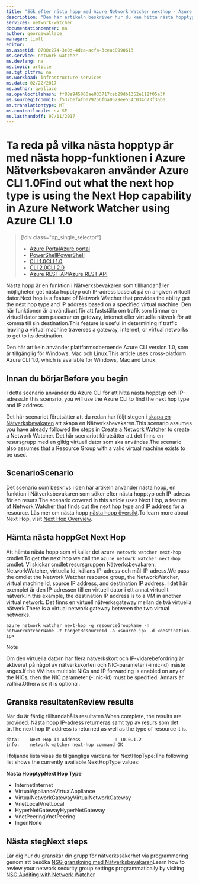 ```yaml
---
title: "Sök efter nästa hopp med Azure Network Watcher nexthop - Azure CLI 1.0 | Microsoft Docs"
description: "Den här artikeln beskriver hur du kan hitta nästa hopptyp är och ip-adressen med nästa hopp med Azure CLI."
services: network-watcher
documentationcenter: na
author: georgewallace
manager: timlt
editor: 
ms.assetid: 0700c274-3e0d-4dca-acfa-3ceac8990613
ms.service: network-watcher
ms.devlang: na
ms.topic: article
ms.tgt_pltfrm: na
ms.workload: infrastructure-services
ms.date: 02/22/2017
ms.author: gwallace
ms.openlocfilehash: ff88e945060ae033717ceb29db1352e112f05a3f
ms.sourcegitcommit: f537befafb079256fba0529ee554c034d73f36b0
ms.translationtype: MT
ms.contentlocale: sv-SE
ms.lasthandoff: 07/11/2017
---
```

# <a name="find-out-what-the-next-hop-type-is-using-the-next-hop-capability-in-azure-network-watcher-using-azure-cli-10"></a><span data-ttu-id="b87e8-103">Ta reda på vilka nästa hopptyp är med nästa hopp-funktionen i Azure Nätverksbevakaren använder Azure CLI 1.0</span><span class="sxs-lookup"><span data-stu-id="b87e8-103">Find out what the next hop type is using the Next Hop capability in Azure Network Watcher using Azure CLI 1.0</span></span>

> [!div class="op_single_selector"]
> - [<span data-ttu-id="b87e8-104">Azure Portal</span><span class="sxs-lookup"><span data-stu-id="b87e8-104">Azure portal</span></span>](network-watcher-check-next-hop-portal.md)
> - [<span data-ttu-id="b87e8-105">PowerShell</span><span class="sxs-lookup"><span data-stu-id="b87e8-105">PowerShell</span></span>](network-watcher-check-next-hop-powershell.md)
> - [<span data-ttu-id="b87e8-106">CLI 1.0</span><span class="sxs-lookup"><span data-stu-id="b87e8-106">CLI 1.0</span></span>](network-watcher-check-next-hop-cli-nodejs.md)
> - [<span data-ttu-id="b87e8-107">CLI 2.0</span><span class="sxs-lookup"><span data-stu-id="b87e8-107">CLI 2.0</span></span>](network-watcher-check-next-hop-cli.md)
> - [<span data-ttu-id="b87e8-108">Azure REST-API</span><span class="sxs-lookup"><span data-stu-id="b87e8-108">Azure REST API</span></span>](network-watcher-check-next-hop-rest.md)

<span data-ttu-id="b87e8-109">Nästa hopp är en funktion i Nätverksbevakaren som tillhandahåller möjligheten get nästa hopptyp och IP-adress baserat på en angiven virtuell dator.</span><span class="sxs-lookup"><span data-stu-id="b87e8-109">Next hop is a feature of Network Watcher that provides the ability get the next hop type and IP address based on a specified virtual machine.</span></span> <span data-ttu-id="b87e8-110">Den här funktionen är användbart för att fastställa om trafik som lämnar en virtuell dator som passerar en gateway, internet eller virtuella nätverk för att komma till sin destination.</span><span class="sxs-lookup"><span data-stu-id="b87e8-110">This feature is useful in determining if traffic leaving a virtual machine traverses a gateway, internet, or virtual networks to get to its destination.</span></span>

<span data-ttu-id="b87e8-111">Den här artikeln använder plattformsoberoende Azure CLI version 1.0, som är tillgänglig för Windows, Mac och Linux.</span><span class="sxs-lookup"><span data-stu-id="b87e8-111">This article uses cross-platform Azure CLI 1.0, which is available for Windows, Mac and Linux.</span></span>

## <a name="before-you-begin"></a><span data-ttu-id="b87e8-112">Innan du börjar</span><span class="sxs-lookup"><span data-stu-id="b87e8-112">Before you begin</span></span>

<span data-ttu-id="b87e8-113">I detta scenario använder du Azure CLI för att hitta nästa hopptyp och IP-adress.</span><span class="sxs-lookup"><span data-stu-id="b87e8-113">In this scenario, you will use the Azure CLI to find the next hop type and IP address.</span></span>

<span data-ttu-id="b87e8-114">Det här scenariot förutsätter att du redan har följt stegen i [skapa en Nätverksbevakaren](network-watcher-create.md) att skapa en Nätverksbevakaren.</span><span class="sxs-lookup"><span data-stu-id="b87e8-114">This scenario assumes you have already followed the steps in [Create a Network Watcher](network-watcher-create.md) to create a Network Watcher.</span></span> <span data-ttu-id="b87e8-115">Det här scenariot förutsätter att det finns en resursgrupp med en giltig virtuell dator som ska användas.</span><span class="sxs-lookup"><span data-stu-id="b87e8-115">The scenario also assumes that a Resource Group with a valid virtual machine exists to be used.</span></span>

## <a name="scenario"></a><span data-ttu-id="b87e8-116">Scenario</span><span class="sxs-lookup"><span data-stu-id="b87e8-116">Scenario</span></span>

<span data-ttu-id="b87e8-117">Det scenario som beskrivs i den här artikeln använder nästa hopp, en funktion i Nätverksbevakaren som söker efter nästa hopptyp och IP-adress för en resurs.</span><span class="sxs-lookup"><span data-stu-id="b87e8-117">The scenario covered in this article uses Next Hop, a feature of Network Watcher that finds out the next hop type and IP address for a resource.</span></span> <span data-ttu-id="b87e8-118">Läs mer om nästa hopp [nästa hopp översikt](network-watcher-next-hop-overview.md).</span><span class="sxs-lookup"><span data-stu-id="b87e8-118">To learn more about Next Hop, visit [Next Hop Overview](network-watcher-next-hop-overview.md).</span></span>


## <a name="get-next-hop"></a><span data-ttu-id="b87e8-119">Hämta nästa hopp</span><span class="sxs-lookup"><span data-stu-id="b87e8-119">Get Next Hop</span></span>

<span data-ttu-id="b87e8-120">Att hämta nästa hopp som vi kallar det `azure netowrk watcher next-hop` cmdlet.</span><span class="sxs-lookup"><span data-stu-id="b87e8-120">To get the next hop we call the `azure netowrk watcher next-hop` cmdlet.</span></span> <span data-ttu-id="b87e8-121">Vi skickar cmdlet resursgruppen Nätverksbevakaren, NetworkWatcher, virtuella Id, källans IP-adress och mål-IP-adress.</span><span class="sxs-lookup"><span data-stu-id="b87e8-121">We pass the cmdlet the Network Watcher resource group, the NetworkWatcher, virtual machine Id, source IP address, and destination IP address.</span></span> <span data-ttu-id="b87e8-122">I det här exemplet är den IP-adressen till en virtuell dator i ett annat virtuellt nätverk.</span><span class="sxs-lookup"><span data-stu-id="b87e8-122">In this example, the destination IP address is to a VM in another virtual network.</span></span> <span data-ttu-id="b87e8-123">Det finns en virtuell nätverksgateway mellan de två virtuella nätverk.</span><span class="sxs-lookup"><span data-stu-id="b87e8-123">There is a virtual network gateway between the two virtual networks.</span></span> 

```azurecli
azure network watcher next-hop -g resourceGroupName -n networkWatcherName -t targetResourceId -a <source-ip> -d <destination-ip>
```

> [!NOTE]
<span data-ttu-id="b87e8-124">Om den virtuella datorn har flera nätverkskort och IP-vidarebefordring är aktiverat på något av nätverkskorten och NIC-parameter (-i nic-id) måste anges.</span><span class="sxs-lookup"><span data-stu-id="b87e8-124">If the VM has multiple NICs and IP forwarding is enabled on any of the NICs, then the NIC parameter (-i nic-id) must be specified.</span></span> <span data-ttu-id="b87e8-125">Annars är valfria.</span><span class="sxs-lookup"><span data-stu-id="b87e8-125">Otherwise it is optional.</span></span>

## <a name="review-results"></a><span data-ttu-id="b87e8-126">Granska resultaten</span><span class="sxs-lookup"><span data-stu-id="b87e8-126">Review results</span></span>

<span data-ttu-id="b87e8-127">När du är färdig tillhandahålls resultaten.</span><span class="sxs-lookup"><span data-stu-id="b87e8-127">When complete, the results are provided.</span></span> <span data-ttu-id="b87e8-128">Nästa hopp IP-adress returneras samt typ av resurs som det är.</span><span class="sxs-lookup"><span data-stu-id="b87e8-128">The next hop IP address is returned as well as the type of resource it is.</span></span>

```
data:    Next Hop Ip Address             : 10.0.1.2
info:    network watcher next-hop command OK
```

<span data-ttu-id="b87e8-129">I följande lista visas de tillgängliga värdena för NextHopType:</span><span class="sxs-lookup"><span data-stu-id="b87e8-129">The following list shows the currently available NextHopType values:</span></span>

<span data-ttu-id="b87e8-130">**Nästa Hopptyp**</span><span class="sxs-lookup"><span data-stu-id="b87e8-130">**Next Hop Type**</span></span>

* <span data-ttu-id="b87e8-131">Internet</span><span class="sxs-lookup"><span data-stu-id="b87e8-131">Internet</span></span>
* <span data-ttu-id="b87e8-132">VirtualAppliance</span><span class="sxs-lookup"><span data-stu-id="b87e8-132">VirtualAppliance</span></span>
* <span data-ttu-id="b87e8-133">VirtualNetworkGateway</span><span class="sxs-lookup"><span data-stu-id="b87e8-133">VirtualNetworkGateway</span></span>
* <span data-ttu-id="b87e8-134">VnetLocal</span><span class="sxs-lookup"><span data-stu-id="b87e8-134">VnetLocal</span></span>
* <span data-ttu-id="b87e8-135">HyperNetGateway</span><span class="sxs-lookup"><span data-stu-id="b87e8-135">HyperNetGateway</span></span>
* <span data-ttu-id="b87e8-136">VnetPeering</span><span class="sxs-lookup"><span data-stu-id="b87e8-136">VnetPeering</span></span>
* <span data-ttu-id="b87e8-137">Ingen</span><span class="sxs-lookup"><span data-stu-id="b87e8-137">None</span></span>

## <a name="next-steps"></a><span data-ttu-id="b87e8-138">Nästa steg</span><span class="sxs-lookup"><span data-stu-id="b87e8-138">Next steps</span></span>

<span data-ttu-id="b87e8-139">Lär dig hur du granskar din grupp för nätverkssäkerhet via programmering genom att besöka [NSG granskning med Nätverksbevakaren](network-watcher-nsg-auditing-powershell.md)</span><span class="sxs-lookup"><span data-stu-id="b87e8-139">Learn how to review your network security group settings programmatically by visiting [NSG Auditing with Network Watcher](network-watcher-nsg-auditing-powershell.md)</span></span>
